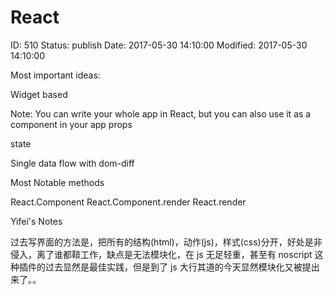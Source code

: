 # React


ID: 510
Status: publish
Date: 2017-05-30 14:10:00
Modified: 2017-05-30 14:10:00


Most important ideas:

Widget based

Note: You can write your whole app in React, but you can also use it as a component in your app
props

state

Single data flow with dom-diff

Most Notable methods

React.Component
React.Component.render
React.render

Yifei's Notes

过去写界面的方法是，把所有的结构(html)，动作(js)，样式(css)分开，好处是非侵入，离了谁都鞥工作，缺点是无法模块化，在 js 无足轻重，甚至有 noscript 这种插件的过去显然是最佳实践，但是到了 js 大行其道的今天显然模块化又被提出来了。。